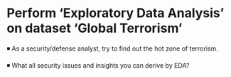 # Perform ‘Exploratory Data Analysis’ on dataset ‘Global Terrorism’ 

◾ As a security/defense analyst, try to find out the hot zone of terrorism.

◾ What all security issues and insights you can derive by EDA?
